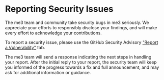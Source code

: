 # Reporting Security Issues

The me3 team and community take security bugs in me3 seriously. We appreciate your efforts to responsibly disclose your findings, and will make every effort to acknowledge your contributions.

To report a security issue, please use the GitHub Security Advisory ["Report a Vulnerability"](https://github.com/garyttierney/me3/security/advisories/new) tab.

The me3 team will send a response indicating the next steps in handling your report. After the initial reply to your report, the security team will keep you informed of the progress towards a fix and full announcement, and may ask for additional information or guidance.

